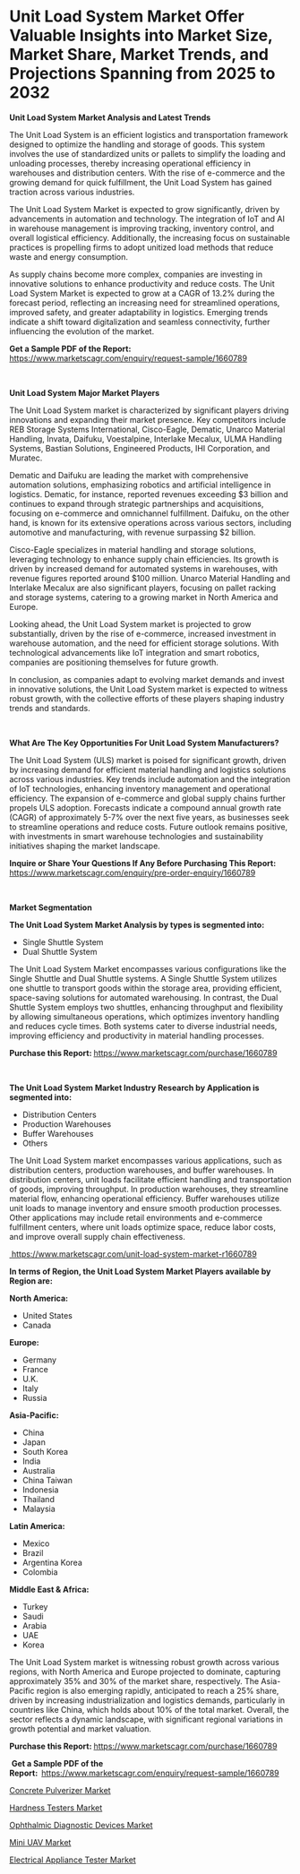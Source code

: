 <p><h1>Unit Load System Market Offer Valuable Insights into Market Size, Market Share, Market Trends, and Projections Spanning from 2025 to 2032</h1></p><p><strong>Unit Load System Market Analysis and Latest Trends</strong></p>
<p><p>The Unit Load System is an efficient logistics and transportation framework designed to optimize the handling and storage of goods. This system involves the use of standardized units or pallets to simplify the loading and unloading processes, thereby increasing operational efficiency in warehouses and distribution centers. With the rise of e-commerce and the growing demand for quick fulfillment, the Unit Load System has gained traction across various industries.</p><p>The Unit Load System Market is expected to grow significantly, driven by advancements in automation and technology. The integration of IoT and AI in warehouse management is improving tracking, inventory control, and overall logistical efficiency. Additionally, the increasing focus on sustainable practices is propelling firms to adopt unitized load methods that reduce waste and energy consumption.</p><p>As supply chains become more complex, companies are investing in innovative solutions to enhance productivity and reduce costs. The Unit Load System Market is expected to grow at a CAGR of 13.2% during the forecast period, reflecting an increasing need for streamlined operations, improved safety, and greater adaptability in logistics. Emerging trends indicate a shift toward digitalization and seamless connectivity, further influencing the evolution of the market.</p></p>
<p><strong>Get a Sample PDF of the Report:&nbsp;</strong> <a href="https://www.marketscagr.com/enquiry/request-sample/1660789?utm_campaign=2194&utm_medium=2&utm_source=Github&utm_content=ia&utm_term=10042025&utm_id=unit-load-system">https://www.marketscagr.com/enquiry/request-sample/1660789</a></p>
<p>&nbsp;</p>
<p><strong>Unit Load System Major Market Players</strong></p>
<p><p>The Unit Load System market is characterized by significant players driving innovations and expanding their market presence. Key competitors include REB Storage Systems International, Cisco-Eagle, Dematic, Unarco Material Handling, Invata, Daifuku, Voestalpine, Interlake Mecalux, ULMA Handling Systems, Bastian Solutions, Engineered Products, IHI Corporation, and Muratec.</p><p>Dematic and Daifuku are leading the market with comprehensive automation solutions, emphasizing robotics and artificial intelligence in logistics. Dematic, for instance, reported revenues exceeding $3 billion and continues to expand through strategic partnerships and acquisitions, focusing on e-commerce and omnichannel fulfillment. Daifuku, on the other hand, is known for its extensive operations across various sectors, including automotive and manufacturing, with revenue surpassing $2 billion.</p><p>Cisco-Eagle specializes in material handling and storage solutions, leveraging technology to enhance supply chain efficiencies. Its growth is driven by increased demand for automated systems in warehouses, with revenue figures reported around $100 million. Unarco Material Handling and Interlake Mecalux are also significant players, focusing on pallet racking and storage systems, catering to a growing market in North America and Europe.</p><p>Looking ahead, the Unit Load System market is projected to grow substantially, driven by the rise of e-commerce, increased investment in warehouse automation, and the need for efficient storage solutions. With technological advancements like IoT integration and smart robotics, companies are positioning themselves for future growth.</p><p>In conclusion, as companies adapt to evolving market demands and invest in innovative solutions, the Unit Load System market is expected to witness robust growth, with the collective efforts of these players shaping industry trends and standards.</p></p>
<p>&nbsp;</p>
<p><strong>What Are The Key Opportunities For Unit Load System Manufacturers?</strong></p>
<p><p>The Unit Load System (ULS) market is poised for significant growth, driven by increasing demand for efficient material handling and logistics solutions across various industries. Key trends include automation and the integration of IoT technologies, enhancing inventory management and operational efficiency. The expansion of e-commerce and global supply chains further propels ULS adoption. Forecasts indicate a compound annual growth rate (CAGR) of approximately 5-7% over the next five years, as businesses seek to streamline operations and reduce costs. Future outlook remains positive, with investments in smart warehouse technologies and sustainability initiatives shaping the market landscape.</p></p>
<p><strong>Inquire or Share Your Questions If Any Before Purchasing This Report:</strong> <a href="https://www.marketscagr.com/enquiry/pre-order-enquiry/1660789?utm_campaign=2194&utm_medium=2&utm_source=Github&utm_content=ia&utm_term=10042025&utm_id=unit-load-system">https://www.marketscagr.com/enquiry/pre-order-enquiry/1660789</a></p>
<p>&nbsp;</p>
<p><strong>Market Segmentation</strong></p>
<p><strong>The Unit Load System Market Analysis by types is segmented into:</strong></p>
<p><ul><li>Single Shuttle System</li><li>Dual Shuttle System</li></ul></p>
<p><p>The Unit Load System Market encompasses various configurations like the Single Shuttle and Dual Shuttle systems. A Single Shuttle System utilizes one shuttle to transport goods within the storage area, providing efficient, space-saving solutions for automated warehousing. In contrast, the Dual Shuttle System employs two shuttles, enhancing throughput and flexibility by allowing simultaneous operations, which optimizes inventory handling and reduces cycle times. Both systems cater to diverse industrial needs, improving efficiency and productivity in material handling processes.</p></p>
<p><strong>Purchase this Report:&nbsp;</strong><a href="https://www.marketscagr.com/purchase/1660789?utm_campaign=2194&utm_medium=2&utm_source=Github&utm_content=ia&utm_term=10042025&utm_id=unit-load-system">https://www.marketscagr.com/purchase/1660789</a></p>
<p>&nbsp;</p>
<p><strong>The Unit Load System Market Industry Research by Application is segmented into:</strong></p>
<p><ul><li>Distribution Centers</li><li>Production Warehouses</li><li>Buffer Warehouses</li><li>Others</li></ul></p>
<p><p>The Unit Load System market encompasses various applications, such as distribution centers, production warehouses, and buffer warehouses. In distribution centers, unit loads facilitate efficient handling and transportation of goods, improving throughput. In production warehouses, they streamline material flow, enhancing operational efficiency. Buffer warehouses utilize unit loads to manage inventory and ensure smooth production processes. Other applications may include retail environments and e-commerce fulfillment centers, where unit loads optimize space, reduce labor costs, and improve overall supply chain effectiveness.</p></p>
<p><a href="https://www.marketscagr.com/unit-load-system-market-r1660789?utm_campaign=2194&utm_medium=2&utm_source=Github&utm_content=ia&utm_term=10042025&utm_id=unit-load-system">&nbsp;https://www.marketscagr.com/unit-load-system-market-r1660789</a></p>
<p><strong>In terms of Region, the Unit Load System Market Players available by Region are:</strong></p>
<p>
    <p> <strong> North America: </strong>
        <ul>
            <li>United States</li>
            <li>Canada</li>
        </ul>
        </p> 
    <p> <strong> Europe: </strong>
        <ul>
            <li>Germany</li>
            <li>France</li>
            <li>U.K.</li>
            <li>Italy</li>
            <li>Russia</li>
        </ul>
        </p> 
    <p> <strong> Asia-Pacific: </strong>
        <ul>
            <li>China</li>
            <li>Japan</li>
            <li>South Korea</li>
            <li>India</li>
            <li>Australia</li>
            <li>China Taiwan</li>
            <li>Indonesia</li>
            <li>Thailand</li>
            <li>Malaysia</li>
        </ul>
        </p> 
    <p> <strong> Latin America: </strong>
        <ul>
            <li>Mexico</li>
            <li>Brazil</li>
            <li>Argentina Korea</li>
            <li>Colombia</li>
        </ul>
        </p> 
    <p> <strong> Middle East & Africa: </strong>
        <ul>
            <li>Turkey</li>
            <li>Saudi</li>
            <li>Arabia</li>
            <li>UAE</li>
            <li>Korea</li>
        </ul>
    </p>
    </p>
<p><p>The Unit Load System market is witnessing robust growth across various regions, with North America and Europe projected to dominate, capturing approximately 35% and 30% of the market share, respectively. The Asia-Pacific region is also emerging rapidly, anticipated to reach a 25% share, driven by increasing industrialization and logistics demands, particularly in countries like China, which holds about 10% of the total market. Overall, the sector reflects a dynamic landscape, with significant regional variations in growth potential and market valuation.</p></p>
<p><strong>Purchase this Report: </strong><a href="https://www.marketscagr.com/purchase/1660789?utm_campaign=2194&utm_medium=2&utm_source=Github&utm_content=ia&utm_term=10042025&utm_id=unit-load-system">https://www.marketscagr.com/purchase/1660789</a></p>
<p>&nbsp;<strong>Get a Sample PDF of the Report:&nbsp;&nbsp;</strong><a href="https://www.marketscagr.com/enquiry/request-sample/1660789?utm_campaign=2194&utm_medium=2&utm_source=Github&utm_content=ia&utm_term=10042025&utm_id=unit-load-system">https://www.marketscagr.com/enquiry/request-sample/1660789</a></p>
<p><strong></strong></p>
<p><p><a href="https://github.com/bocksovers0r/Market-Research-Report-List-1/blob/main/concrete-pulverizer-market.md?utm_campaign=2194&utm_medium=2&utm_source=Github&utm_content=ia&utm_term=10042025&utm_id=unit-load-system">Concrete Pulverizer Market</a></p><p><a href="https://github.com/gambokaiohjr/Market-Research-Report-List-1/blob/main/hardness-testers-market.md?utm_campaign=2194&utm_medium=2&utm_source=Github&utm_content=ia&utm_term=10042025&utm_id=unit-load-system">Hardness Testers Market</a></p><p><a href="https://github.com/saimntamiki/Market-Research-Report-List-1/blob/main/ophthalmic-diagnostic-devices-market.md?utm_campaign=2194&utm_medium=2&utm_source=Github&utm_content=ia&utm_term=10042025&utm_id=unit-load-system">Ophthalmic Diagnostic Devices Market</a></p><p><a href="https://github.com/skoppmerlib9/Market-Research-Report-List-1/blob/main/mini-uav-market.md?utm_campaign=2194&utm_medium=2&utm_source=Github&utm_content=ia&utm_term=10042025&utm_id=unit-load-system">Mini UAV Market</a></p><p><a href="https://github.com/messonmengen75/Market-Research-Report-List-1/blob/main/electrical-appliance-tester-market.md?utm_campaign=2194&utm_medium=2&utm_source=Github&utm_content=ia&utm_term=10042025&utm_id=unit-load-system">Electrical Appliance Tester Market</a></p></p>